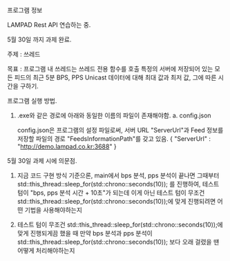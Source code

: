 프로그램 정보

LAMPAD Rest API 연습하는 중.

5월 30일 까지 과제 완료.

주제 : 쓰레드

목표 :  프로그램 내 쓰레드는 쓰레드 전용 함수를 호출 
        특정의 서버에 저장되어 있는 모든 피드의 최근 5분 BPS, PPS Unicast 데이터에 대해 최대 값과 최저 값, 그에 따른 시간을 구하기. 

프로그램 실행 방법.
1. .exe와 같은 경로에 아래와 동일한 이름의 파일이 존재해야함.
    a. config.json

    config.json은 프로그램의 설정 파일로써,
    서버 URL "ServerUrl"과 Feed 정보를 저장할 파일의 경로 "FeedsInformationPath"를 갖고 있음.
    {
        "ServerUrl" : "http://demo.lampad.co.kr:3688"
    }

5월 30일 과제 시에 의문점.
1.  지금 코드 구현 방식 기준으론,
    main에서 bps 분석, pps 분석이 끝나면 그때부터 std::this_thread::sleep_for(std::chrono::seconds(10)); 를 진행하여, 테스트 텀이 "bps, pps 분석 시간 + 10초"가 되는데
    이게 아닌
    테스트 텀이 무조건 std::this_thread::sleep_for(std::chrono::seconds(10));에 맞게 진행되려면 어떤 기법을 사용해야하는지

2.  테스트 텀이 무조건 std::this_thread::sleep_for(std::chrono::seconds(10));에 맞게 진행되게끔 했을 때
    만약 bps 분석과 pps 분석이 std::this_thread::sleep_for(std::chrono::seconds(10)); 보다 오래 걸렸을 땐 어떻게 처리해야하는지

